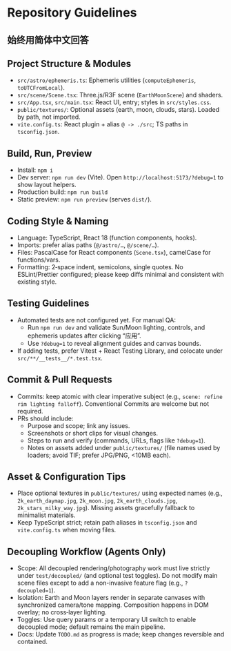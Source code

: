 # Repository Guidelines
## 始终用简体中文回答

## Project Structure & Modules
- `src/astro/ephemeris.ts`: Ephemeris utilities (`computeEphemeris`, `toUTCFromLocal`).
- `src/scene/Scene.tsx`: Three.js/R3F scene (`EarthMoonScene`) and shaders.
- `src/App.tsx`, `src/main.tsx`: React UI, entry; styles in `src/styles.css`.
- `public/textures/`: Optional assets (earth, moon, clouds, stars). Loaded by path, not imported.
- `vite.config.ts`: React plugin + alias `@ -> ./src`; TS paths in `tsconfig.json`.

## Build, Run, Preview
- Install: `npm i`
- Dev server: `npm run dev` (Vite). Open `http://localhost:5173/?debug=1` to show layout helpers.
- Production build: `npm run build`
- Static preview: `npm run preview` (serves `dist/`).

## Coding Style & Naming
- Language: TypeScript, React 18 (function components, hooks).
- Imports: prefer alias paths (`@/astro/…`, `@/scene/…`).
- Files: PascalCase for React components (`Scene.tsx`), camelCase for functions/vars.
- Formatting: 2‑space indent, semicolons, single quotes. No ESLint/Prettier configured; please keep diffs minimal and consistent with existing style.

## Testing Guidelines
- Automated tests are not configured yet. For manual QA:
  - Run `npm run dev` and validate Sun/Moon lighting, controls, and ephemeris updates after clicking “应用”.
  - Use `?debug=1` to reveal alignment guides and canvas bounds.
- If adding tests, prefer Vitest + React Testing Library, and colocate under `src/**/__tests__/*.test.tsx`.

## Commit & Pull Requests
- Commits: keep atomic with clear imperative subject (e.g., `scene: refine rim lighting falloff`). Conventional Commits are welcome but not required.
- PRs should include:
  - Purpose and scope; link any issues.
  - Screenshots or short clips for visual changes.
  - Steps to run and verify (commands, URLs, flags like `?debug=1`).
  - Notes on assets added under `public/textures/` (file names used by loaders; avoid TIF; prefer JPG/PNG, <10MB each).

## Asset & Configuration Tips
- Place optional textures in `public/textures/` using expected names (e.g., `2k_earth_daymap.jpg`, `2k_moon.jpg`, `2k_earth_clouds.jpg`, `2k_stars_milky_way.jpg`). Missing assets gracefully fallback to minimalist materials.
- Keep TypeScript strict; retain path aliases in `tsconfig.json` and `vite.config.ts` when moving files.

## Decoupling Workflow (Agents Only)
- Scope: All decoupled rendering/photography work must live strictly under `test/decoupled/` (and optional test toggles). Do not modify main scene files except to add a non-invasive feature flag (e.g., `?decoupled=1`).
- Isolation: Earth and Moon layers render in separate canvases with synchronized camera/tone mapping. Composition happens in DOM overlay; no cross‑layer lighting.
- Toggles: Use query params or a temporary UI switch to enable decoupled mode; default remains the main pipeline.
- Docs: Update `TODO.md` as progress is made; keep changes reversible and contained.
